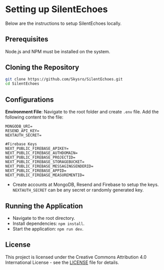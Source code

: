 # Setting up SilentEchoes

Below are the instructions to setup SilentEchoes locally.

## Prerequisites

Node.js and NPM must be installed on the system.

## Cloning the Repository

```bash
git clone https://github.com/Skysro/SilentEchoes.git
cd SilentEchoes
```

## Configurations

**Environment File**: Navigate to the root folder and create `.env` file. Add the following content to the file:

    MONGODB_URI=
    RESEND_API_KEY=
    NEXTAUTH_SECRET=

    #Firebase Keys
    NEXT_PUBLIC_FIREBASE_APIKEY=
    NEXT_PUBLIC_FIREBASE_AUTHDOMAIN=
    NEXT_PUBLIC_FIREBASE_PROJECTID=
    NEXT_PUBLIC_FIREBASE_STORAGEBUCKET=
    NEXT_PUBLIC_FIREBASE_MESSAGINGSENDERID=
    NEXT_PUBLIC_FIREBASE_APPID=
    NEXT_PUBLIC_FIREBASE_MEASUREMENTID=
    
 - Create accounts at MongoDB, Resend and Firebase to setup the keys. `NEXTAUTH_SECRET` can be any secret or randomly generated key.    

## Running the Application

  - Navigate to the root directory.
  - Install dependencies: `npm install`.
  - Start the application: `npm run dev`.

## License

This project is licensed under the Creative Commons Attribution 4.0 International License - see the [LICENSE](LICENSE) file for details.

